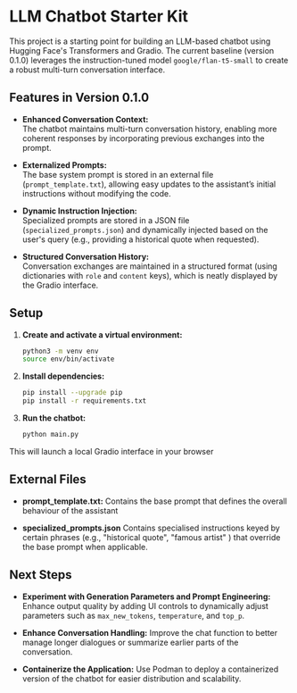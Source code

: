 # LLM Chatbot Starter Kit

This project is a starting point for building an LLM-based chatbot using Hugging Face's Transformers and Gradio. The current baseline (version 0.1.0) leverages the instruction-tuned model `google/flan-t5-small` to create a robust multi-turn conversation interface.

## Features in Version 0.1.0

- **Enhanced Conversation Context:**  
  The chatbot maintains multi-turn conversation history, enabling more coherent responses by incorporating previous exchanges into the prompt.

- **Externalized Prompts:**  
  The base system prompt is stored in an external file (`prompt_template.txt`), allowing easy updates to the assistant’s initial instructions without modifying the code.

- **Dynamic Instruction Injection:**  
  Specialized prompts are stored in a JSON file (`specialized_prompts.json`) and dynamically injected based on the user's query (e.g., providing a historical quote when requested).

- **Structured Conversation History:**  
  Conversation exchanges are maintained in a structured format (using dictionaries with `role` and `content` keys), which is neatly displayed by the Gradio interface.

## Setup

1. **Create and activate a virtual environment:**

   ```bash
   python3 -m venv env
   source env/bin/activate

2. **Install dependencies:**

   ```bash
   pip install --upgrade pip
   pip install -r requirements.txt

3. **Run the chatbot:**

   ```bash
   python main.py

This will launch a local Gradio interface in your browser

## External Files

- **prompt_template.txt:**
  Contains the base prompt that defines the overall behaviour of the assistant

- **specialized_prompts.json**
  Contains specialised instructions keyed by certain phrases (e.g., "historical quote", "famous artist" ) that override the base prompt when applicable.

## Next Steps

- **Experiment with Generation Parameters and Prompt Engineering:**
  Enhance output quality by adding UI controls to dynamically adjust parameters such as `max_new_tokens`, `temperature`, and `top_p`.

- **Enhance Conversation Handling:**
  Improve the chat function to better manage longer dialogues or summarize earlier parts of the conversation.

- **Containerize the Application:**
  Use Podman to deploy a containerized version of the chatbot for easier distribution and scalability.
